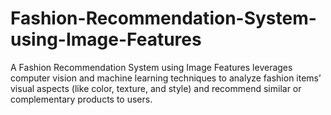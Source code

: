 # Fashion-Recommendation-System-using-Image-Features
A Fashion Recommendation System using Image Features leverages computer vision and machine learning techniques to analyze fashion items’ visual aspects (like color, texture, and style) and recommend similar or complementary products to users. 
